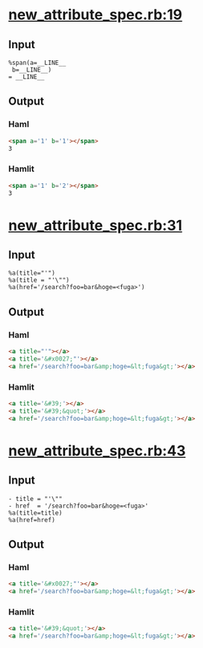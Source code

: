 # [new\_attribute\_spec.rb:19](/spec/hamlit/engine/new_attribute_spec.rb#L19)
## Input
```haml
%span(a=__LINE__
 b=__LINE__)
= __LINE__

```

## Output
### Haml
```html
<span a='1' b='1'></span>
3

```

### Hamlit
```html
<span a='1' b='2'></span>
3

```


# [new\_attribute\_spec.rb:31](/spec/hamlit/engine/new_attribute_spec.rb#L31)
## Input
```haml
%a(title="'")
%a(title = "'\"")
%a(href='/search?foo=bar&hoge=<fuga>')

```

## Output
### Haml
```html
<a title="'"></a>
<a title='&#x0027;"'></a>
<a href='/search?foo=bar&amp;hoge=&lt;fuga&gt;'></a>

```

### Hamlit
```html
<a title='&#39;'></a>
<a title='&#39;&quot;'></a>
<a href='/search?foo=bar&amp;hoge=&lt;fuga&gt;'></a>

```


# [new\_attribute\_spec.rb:43](/spec/hamlit/engine/new_attribute_spec.rb#L43)
## Input
```haml
- title = "'\""
- href  = '/search?foo=bar&hoge=<fuga>'
%a(title=title)
%a(href=href)

```

## Output
### Haml
```html
<a title='&#x0027;"'></a>
<a href='/search?foo=bar&amp;hoge=&lt;fuga&gt;'></a>

```

### Hamlit
```html
<a title='&#39;&quot;'></a>
<a href='/search?foo=bar&amp;hoge=&lt;fuga&gt;'></a>

```

